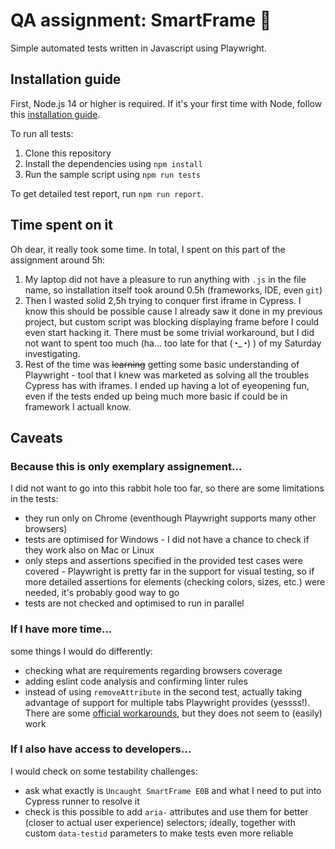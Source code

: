 # QA assignment: SmartFrame 🚀

Simple automated tests written in Javascript using Playwright.

## Installation guide

First, Node.js 14 or higher is required. If it's your first time with Node, follow this [installation guide](https://docs.npmjs.com/downloading-and-installing-node-js-and-npm).

To run all tests:
1. Clone this repository
2. Install the dependencies using `npm install`
3. Run the sample script using `npm run tests`

To get detailed test report, run `npm run report`. 

## Time spent on it
Oh dear, it really took some time. In total, I spent on this part of the assignment around 5h:
1. My laptop did not have a pleasure to run anything with `.js` in the file name, so installation itself took around 0.5h (frameworks, IDE, even `git`)
2. Then I wasted solid 2,5h trying to conquer first iframe in Cypress. I know this should be possible cause I already saw it done in my previous project, but custom script was blocking displaying frame before I could even start hacking it. There must be some trivial workaround, but I did not want to spent too much (ha... too late for that (◔_◔) ) of my Saturday investigating.
3. Rest of the time was ~~learning~~ getting some basic understanding of Playwright - tool that I knew was marketed as solving all the troubles Cypress has with iframes. I ended up having a lot of eyeopening fun, even if the tests ended up being much more basic if could be in framework I actuall know. 

## Caveats

### Because this is only exemplary assignement...
I did not want to go into this rabbit hole too far, so there are some limitations in the tests:
* they run only on Chrome (eventhough Playwright supports many other browsers)
* tests are optimised for Windows - I did not have a chance to check if they work also on Mac or Linux
* only steps and assertions specified in the provided test cases were covered - Playwright is pretty far in the support for visual testing, so if more detailed assertions for elements (checking colors, sizes, etc.) were needed, it's probably good way to go
* tests are not checked and optimised to run in parallel

### If I have more time...
some things I would do differently:
* checking what are requirements regarding browsers coverage
* adding eslint code analysis and confirming linter rules
* instead of using `removeAttribute` in the second test, actually taking advantage of support for multiple tabs Playwright provides (yessss!). There are some [official workarounds](https://github.com/microsoft/playwright/issues/2692), but they does not seem to (easily) work

### If I also have access to developers...
I would check on some testability challenges:
* ask what exactly is `Uncaught SmartFrame E0B` and what I need to put into Cypress runner to resolve it
* check is this possible to add `aria-` attributes and use them for better (closer to actual user experience) selectors; ideally, together with custom `data-testid` parameters to make tests even more reliable
